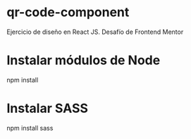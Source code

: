 # qr-code-component
Ejercicio de diseño en React JS. Desafío de Frontend Mentor

# Instalar módulos de Node
npm install

# Instalar SASS
npm install sass
